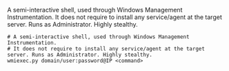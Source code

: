
A semi-interactive shell, used through Windows Management Instrumentation. It does not require to install any service/agent at the target server. Runs as Administrator. Highly stealthy.

```shell
# A semi-interactive shell, used through Windows Management Instrumentation. 
# It does not require to install any service/agent at the target server. Runs as Administrator. Highly stealthy.
wmiexec.py domain/user:password@IP <command>
```
